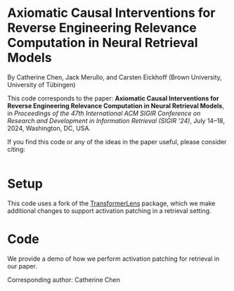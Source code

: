 # Axiomatic Causal Interventions for Reverse Engineering Relevance Computation in Neural Retrieval Models

By Catherine Chen, Jack Merullo, and Carsten Eickhoff (Brown University, University of Tübingen)

This code corresponds to the paper: __Axiomatic Causal Interventions for Reverse Engineering Relevance Computation in Neural Retrieval Models__, in _Proceedings of the 47th International ACM SIGIR Conference on Research and Development in Information Retrieval (SIGIR ’24)_, July 14–18, 2024, Washington, DC, USA. 

If you find this code or any of the ideas in the paper useful, please consider citing:
```

```

# Setup

This code uses a fork of the [TransformerLens](https://github.com/neelnanda-io/TransformerLens) package, which we make additional changes to support activation patching in a retrieval setting. 

# Code

We provide a demo of how we perform activation patching for retrieval in our paper.

Corresponding author: Catherine Chen
